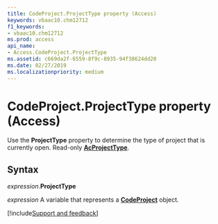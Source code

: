 ```yaml
---
title: CodeProject.ProjectType property (Access)
keywords: vbaac10.chm12712
f1_keywords:
- vbaac10.chm12712
ms.prod: access
api_name:
- Access.CodeProject.ProjectType
ms.assetid: c669da2f-6559-8f9c-8935-94f38624dd20
ms.date: 02/27/2019
ms.localizationpriority: medium
---
```



# CodeProject.ProjectType property (Access)

Use the **ProjectType** property to determine the type of project that is currently open. Read-only **[AcProjectType](Access.AcProjectType.md)**.


## Syntax

_expression_.**ProjectType**

_expression_ A variable that represents a **[CodeProject](Access.CodeProject.md)** object.




[!include[Support and feedback](~/includes/feedback-boilerplate.md)]